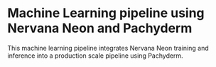 # Machine Learning pipeline using Nervana Neon and Pachyderm

This machine learning pipeline integrates Nervana Neon training and inference into a production scale pipeline using Pachyderm.
